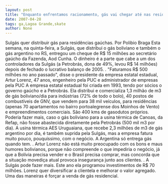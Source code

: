 ```yaml
---
layout: post
title: "Enquanto enfrentamos racionamento, gás vai chegar até nas residências. No Rio Grande do Sul"
date: 2007-04-28
tags: ga,Lagoa Grande,skate
author: None
---
```

Sulgás quer distribuir gás para residências gaúchas.
Por Polibio Braga 
Esta semana, na quinta-feira, a Sulgás, que distribui o gás boliviano e também o gás argentino no RS, entregou um cheque de R$ 15 milhões ao secretário gaúcho da Fazenda, Aod Cunha. 
O dinheiro é a parte que cabe a um dos controladores da Sulgás (a Petrobrás, dona de 49%, levou R$ 14 milhões) depois de fechado o lucrativo balanço de 2005. . \"Faturamos R$ 500 milhões no ano passado\", disse o presidente da empresa estatal estadual, Artur Lorenz, 47 anos, engenheiro pela PUC e administrador de empresas pela PUC
A empresa estatal estadual foi criada em 1993, tendo por sócios o governo gaúcho e a Petrobrás. Ela distribui e comercializa 1,3 milhão de m3 de gás boliviano/dia para indústrias (72% de todo o bolo), 40 postos de combustíveis de GNV, que vendem para 38 mil veículos, para residências (apenas 70 apartamentos no bairro portoalegrense dos Moinhos de Vento) e empreendimentos comerciais. São 400 kms de gasodutos próprios. 
Poderia fazer mais, caso o gás boliviano para a usina térmica de Canoas, da Refap, não fosse abastecida diretamente pela Petrobrás (500 mil m3 por dia). A usina térmica AES Uruguaiana, que recebe 2,3 milhões de m3 de gás argentino por dia, é também suprida pela Sulgás, mas a empresa fatura muito pouco, pouquíssimo, com o negócio. A Argentina só entrega gás quando tem. . 
Artur Lorenz não está muito preocupado com os bons e maus humores bolivianos, porque não compreende o que impediria o negócio, já que a Bolívia precisa vender e o Brasil precisa comprar, mas concorda que a situação movediça atual provoca insegurança junto aos clientes. . A Sulgás pode fazer mais. Este ano ela programou investimentos de R$ 70 milhões. Lorenz quer diversificar a clientela e melhorar o valor agregado. Uma das maneiras é forçar a venda de gás residencial.  